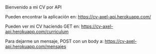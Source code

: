 Bienvenido a mi CV por API

Pueden encontrar la aplicación en:
https://cv-axel-api.herokuapp.com/

Pueden ver mi CV haciendo GET en:
https://cv-axel-api.herokuapp.com/curriculum

Para dejarme un mensaje, POST con un body a:
https://cv-axel-api.herokuapp.com/mensajes
